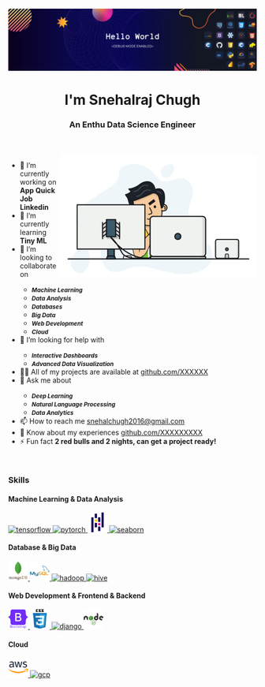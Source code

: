![logo](https://github.com/justchugh/justchugh/blob/main/banner%20px.png)

<h1 align="center">I'm Snehalraj Chugh</h1>
<h3 align="center">An Enthu Data Science Engineer</h3>
<br><br>
<img align="right" alt="coding" width="400" src="https://raw.githubusercontent.com/rajpratyush/rajpratyush/master/me_1.gif" style="display: block; margin: 0 auto;" />




<ul>
    <li>🔭 I’m currently working on <strong>App Quick Job Linkedin</strong></li>
    <li>🌱 I’m currently learning <strong>Tiny ML</strong></li>
    <li>👯 I’m looking to collaborate on 
        <strong><ul>
            <li><em><small>Machine Learning</small></em></li>
            <li><em><small>Data Analysis</small></em></li>
            <li><em><small>Databases</small></em></li>
            <li><em><small>Big Data</small></em></li>
            <li><em><small>Web Development</small></em></li>
            <li><em><small>Cloud</small></em></li>
        </ul></strong>
    </li>
    <li>🤝 I’m looking for help with 
            <strong><ul>
                <li><em><small>Interactive Dashboards</small></em></li>
                <li><em><small>Advanced Data Visualization</small></em></li>
        </ul></strong>
    </li>
    <li>👨‍💻 All of my projects are available at <a href="https://github.com/XXXXXX" target="_blank">github.com/XXXXXX</a></li>
    <li>💬 Ask me about 
        <strong><ul>
            <li><em><small>Deep Learning</small></em></li>
            <li><em><small>Natural Language Processing</small></em></li>
            <li><em><small>Data Analytics</small></em></li>
        </ul></strong>
    <li>📫 How to reach me <a href="mailto:snehalchugh2016@gmail.com">snehalchugh2016@gmail.com</a></li>
    <li>📄 Know about my experiences <a href="https://github.com/XXXXXXXXX" target="_blank">github.com/XXXXXXXXX</a></li>
    <li>⚡ Fun fact <strong>2 red bulls and 2 nights, can get a project ready!</strong></li>
</ul>



<br>


<h3 align="left">Skills</h3>

<h4>Machine Learning & Data Analysis</h4>
<p align="left">
    <a href="https://tensorflow.org" target="_blank" rel="noreferrer">
        <img src="https://www.vectorlogo.zone/logos/tensorflow/tensorflow-icon.svg" alt="tensorflow" width="40" height="40"/>
    </a>
    <a href="https://pytorch.org/" target="_blank" rel="noreferrer">
        <img src="https://www.vectorlogo.zone/logos/pytorch/pytorch-icon.svg" alt="pytorch" width="40" height="40"/>
    </a>
    <a href="https://pandas.pydata.org/" target="_blank" rel="noreferrer">
        <img src="https://raw.githubusercontent.com/devicons/devicon/2ae2a900d2f041da66e950e4d48052658d850630/icons/pandas/pandas-original.svg" alt="pandas" width="40" height="40"/>
    </a>
    <a href="https://seaborn.pydata.org/" target="_blank" rel="noreferrer">
        <img src="https://seaborn.pydata.org/_images/logo-mark-lightbg.svg" alt="seaborn" width="40" height="40"/>
    </a>
    <!-- Add more Machine Learning & Data Analysis logos here -->
</p>

<h4>Database & Big Data</h4>
<p align="left">
    <a href="https://www.mongodb.com/" target="_blank" rel="noreferrer">
        <img src="https://raw.githubusercontent.com/devicons/devicon/master/icons/mongodb/mongodb-original-wordmark.svg" alt="mongodb" width="40" height="40"/>
    </a>
    <a href="https://www.mysql.com/" target="_blank" rel="noreferrer">
        <img src="https://raw.githubusercontent.com/devicons/devicon/master/icons/mysql/mysql-original-wordmark.svg" alt="mysql" width="40" height="40"/>
    </a>
    <a href="https://hadoop.apache.org/" target="_blank" rel="noreferrer">
        <img src="https://www.vectorlogo.zone/logos/apache_hadoop/apache_hadoop-icon.svg" alt="hadoop" width="40" height="40"/>
    </a>
    <a href="https://hive.apache.org/" target="_blank" rel="noreferrer">
        <img src="https://www.vectorlogo.zone/logos/apache_hive/apache_hive-icon.svg" alt="hive" width="40" height="40"/>
    </a>
    <!-- Add more Database & Big Data logos here -->
</p>

<h4>Web Development & Frontend & Backend</h4>
<p align="left">
    <a href="https://getbootstrap.com" target="_blank" rel="noreferrer">
        <img src="https://raw.githubusercontent.com/devicons/devicon/master/icons/bootstrap/bootstrap-plain-wordmark.svg" alt="bootstrap" width="40" height="40"/>
    </a>
    <a href="https://www.w3schools.com/css/" target="_blank" rel="noreferrer">
        <img src="https://raw.githubusercontent.com/devicons/devicon/master/icons/css3/css3-original-wordmark.svg" alt="css3" width="40" height="40"/>
    </a>
    <a href="https://www.djangoproject.com/" target="_blank" rel="noreferrer">
        <img src="https://cdn.worldvectorlogo.com/logos/django.svg" alt="django" width="40" height="40"/>
    </a>
    <a href="https://nodejs.org" target="_blank" rel="noreferrer">
        <img src="https://raw.githubusercontent.com/devicons/devicon/master/icons/nodejs/nodejs-original-wordmark.svg" alt="nodejs" width="40" height="40"/>
    </a>
    <!-- Add more Web Development & Frontend & Backend logos here -->
</p>

<h4>Cloud</h4>
<p align="left">
    <a href="https://aws.amazon.com" target="_blank" rel="noreferrer">
        <img src="https://raw.githubusercontent.com/devicons/devicon/master/icons/amazonwebservices/amazonwebservices-original-wordmark.svg" alt="aws" width="40" height="40"/>
    </a>
    <a href="https://cloud.google.com" target="_blank" rel="noreferrer">
        <img src="https://www.vectorlogo.zone/logos/google_cloud/google_cloud-icon.svg" alt="gcp" width="40" height="40"/>
    </a>
    <!-- Add more Cloud logos here -->
</p>




<!-- Add more skill categories and logos as needed -->
